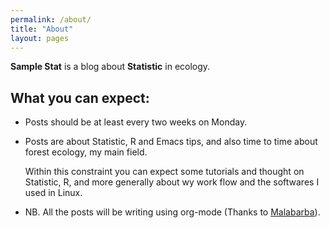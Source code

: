 ```yaml
---
permalink: /about/
title: "About"
layout: pages
---
```


**Sample Stat** is a blog about **Statistic** in ecology.

What you can expect:
--------------------

-   Posts should be at least every two weeks on Monday.
-   Posts are about Statistic, R and Emacs tips, and also time to time about forest ecology, my main field.

    Within this constraint you can expect some tutorials and thought on Statistic, R, and more generally about wy work flow and the softwares I used in Linux.

-   NB. All the posts will be writing using org-mode (Thanks to [Malabarba](https://github.com/Malabarba/ox-jekyll-subtree)).



